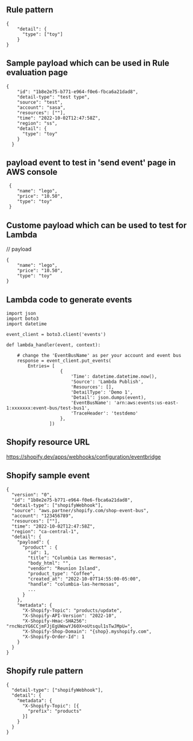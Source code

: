 
## Rule pattern 
```
{
    "detail": {
      "type": ["toy"]
    }
}

```
## Sample payload which can be used in Rule evaluation page

```
{
    "id": "1b8e2e75-b771-e964-f0e6-fbca6a21dad8",
    "detail-type": "test type",
    "source": "test",
    "account": "sasa",
    "resources": [""],
    "time": "2022-10-02T12:47:58Z",
    "region": "ss",
    "detail": {
      "type": "toy"
    }
  }

```

## payload event to test in 'send event' page in AWS console

```
 {
    "name": "lego",
    "price": "10.50",
    "type": "toy"
 } 
```

## Custome payload which can be used to test for Lambda
// payload
```
{
    "name": "lego",
    "price": "10.50",
    "type": "toy"
}
```

## Lambda code to generate events

```
import json
import boto3
import datetime

event_client = boto3.client('events')

def lambda_handler(event, context):    

    # change the 'EventBusName' as per your account and event bus
    response = event_client.put_events(
        Entries= [
                    {
                        'Time': datetime.datetime.now(),
                        'Source': 'Lambda Publish',
                        'Resources': [],
                        'DetailType': 'Demo 1',
                        'Detail': json.dumps(event),
                        'EventBusName': 'arn:aws:events:us-east-1:xxxxxxx:event-bus/test-bus1',
                        'TraceHeader': 'testdemo'
                    },
                ])

```

## Shopify resource URL
https://shopify.dev/apps/webhooks/configuration/eventbridge

## Shopify sample event
```
{
  "version": "0",
  "id": "1b8e2e75-b771-e964-f0e6-fbca6a21dad8",
  "detail-type": ["shopifyWebhook"],
  "source": "aws.partner/shopify.com/shop-event-bus",
  "account": "123456789",
  "resources": [""],
  "time": "2022-10-02T12:47:58Z",
  "region": "ca-central-1",
  "detail": {
    "payload": {
      "product" : {
        "id": 1,
        "title": "Columbia Las Hermosas",
        "body_html": "",
        "vendor": "Reunion Island",
        "product_type": "Coffee",
        "created_at": "2022-10-07T14:55:00-05:00",
        "handle": "columbia-las-hermosas",
        ...
      }
    },
    "metadata": {
      "X-Shopify-Topic": "products/update",
      "X-Shopify-API-Version": "2022-10",
      "X-Shopify-Hmac-SHA256": "rncNozYG6CCjmFJjEgUWowYJ60X+oUtsqul1sTwJMpU=",
      "X-Shopify-Shop-Domain": "{shop}.myshopify.com",
      "X-Shopify-Order-Id": 1
    }
  }
}

```

## Shopify rule pattern

```
{
  "detail-type": ["shopifyWebhook"],
  "detail": {
    "metadata": {
      "X-Shopify-Topic": [{
        "prefix": "products"
      }]
    }
  }
}

```